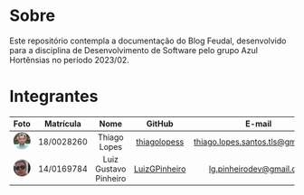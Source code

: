 # Sobre
Este repositório contempla a documentação do Blog Feudal, desenvolvido para a disciplina de Desenvolvimento de Software pelo grupo Azul Hortênsias no período 2023/02.

# Integrantes

| Foto | Matrícula | Nome | GitHub | E-mail|
|:--:|:--:|:--:|:--:|:--:|
| ![Thiago Lopes](docs/assets/members/Thiago_L.png) | 18/0028260 | Thiago Lopes | [thiagolopess](https://github.com/thiagolopess) | thiago.lopes.santos.tls@gmail.com
| ![Luiz Gustavo Pinheiro](docs/assets/members/Luiz_P.png) | 14/0169784 | Luiz Gustavo Pinheiro | [LuizGPinheiro](https://github.com/LuizGPinheiro) | lg.pinheirodev@gmail.com